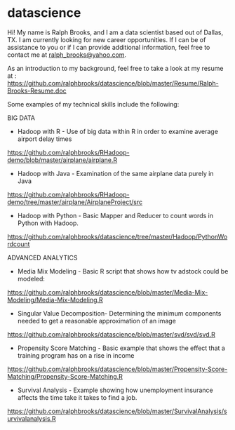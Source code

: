 datascience
===========

Hi!  My name is Ralph Brooks, and I am a data scientist based out of Dallas, TX. I am currently looking for new career opportunities. If I can be of assistance to you or if I can provide additional information, feel free to contact me at ralph_brooks@yahoo.com. 


As an introduction to my background, feel free to take a look at my resume at : https://github.com/ralphbrooks/datascience/blob/master/Resume/Ralph-Brooks-Resume.doc


Some examples of my technical skills include the following: 

BIG DATA

* Hadoop with R - Use of big data within R in order to examine average airport delay times

https://github.com/ralphbrooks/RHadoop-demo/blob/master/airplane/airplane.R

* Hadoop with Java - Examination of the same airplane data purely in Java

https://github.com/ralphbrooks/RHadoop-demo/tree/master/airplane/AirplaneProject/src

* Hadoop with Python - Basic Mapper and Reducer to count words in Python with Hadoop.

https://github.com/ralphbrooks/datascience/tree/master/Hadoop/PythonWordcount


ADVANCED ANALYTICS

* Media Mix Modeling - Basic R script that shows how tv adstock could be modeled:

https://github.com/ralphbrooks/datascience/blob/master/Media-Mix-Modeling/Media-Mix-Modeling.R

* Singular Value Decomposition- Determining the minimum components needed to get a reasonable approximation of an image

https://github.com/ralphbrooks/datascience/blob/master/svd/svd/svd.R

* Propensity Score Matching - Basic example that shows the effect that a training program has on a rise in income

https://github.com/ralphbrooks/datascience/blob/master/Propensity-Score-Matching/Propensity-Score-Matching.R

* Survival Analysis - Example showing how unemployment insurance affects the time take it takes to find a job.

https://github.com/ralphbrooks/datascience/blob/master/SurvivalAnalysis/survivalanalysis.R
